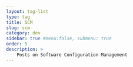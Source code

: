 ```yaml
---
layout: tag-list
type: tag
title: SCM
slug: scm
category: dev
sidebar: true #menu:false, submenu: true
order: 5
description: >
    Posts on Software Configuration Management
---
```

